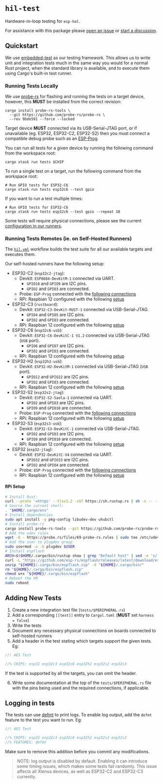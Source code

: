 # `hil-test`

Hardware-in-loop testing for `esp-hal`.

For assistance with this package please [open an issue] or [start a discussion].

[open an issue]: https://github.com/esp-rs/esp-hal/issues/new
[start a discussion]: https://github.com/esp-rs/esp-hal/discussions/new/choose

## Quickstart

We use [embedded-test] as our testing framework. This allows us to write unit and integration tests much in the same way you would for a normal Rust project, when the standard library is available, and to execute them using Cargo's built-in test runner.

[embedded-test]: https://github.com/probe-rs/embedded-test

### Running Tests Locally

We use [probe-rs] for flashing and running the tests on a target device, however, this **MUST** be installed from the correct revision:

```text
cargo install probe-rs-tools \
  --git https://github.com/probe-rs/probe-rs \
  --rev 9bde591 --force --locked
```

Target device **MUST** connected via its USB-Serial-JTAG port, or if unavailable (eg. ESP32, ESP32-C2, ESP32-S2) then you must connect a compatible debug probe such as an [ESP-Prog].

You can run all tests for a given device by running the following command from the workspace root:

```shell
cargo xtask run tests $CHIP
```

To run a single test on a target, run the following command from the workspace root:

```shell
# Run GPIO tests for ESP32-C6
cargo xtask run tests esp32c6 --test gpio
```

If you want to run a test multiple times:

```shell
# Run GPIO tests for ESP32-C6
cargo xtask run tests esp32c6 --test gpio --repeat 10
```

Some tests will require physical connections, please see the current [configuration in our runners].

[probe-rs]: https://probe.rs
[ESP-Prog]: https://docs.espressif.com/projects/esp-dev-kits/en/latest/other/esp-prog/user_guide.html
[configuration in our runners]: #running-tests-remotes-ie-on-self-hosted-runners

### Running Tests Remotes (ie. on Self-Hosted Runners)
The [`hil.yml`] workflow builds the test suite for all our available targets and executes them.

Our self-hosted runners have the following setup:
- ESP32-C2 (`esp32c2-jtag`):
  - Devkit: `ESP8684-DevKitM-1` connected via UART.
    - `GPIO18` and `GPIO9` are I2C pins.
    - `GPIO2` and `GPIO3` are connected.
  - Probe: `ESP-Prog` connected with the [following connections][connection_c2]
  - RPi: Raspbian 12 configured with the following [setup]
- ESP32-C3 (`rustboard`):
  - Devkit: `ESP32-C3-DevKit-RUST-1` connected via USB-Serial-JTAG.
    - `GPIO4` and `GPIO5` are I2C pins.
    - `GPIO2` and `GPIO3` are connected.
  - RPi: Raspbian 12 configured with the following [setup]
- ESP32-C6 (`esp32c6-usb`):
  - Devkit: `ESP32-C6-DevKitC-1 V1.2` connected via USB-Serial-JTAG (`USB` port).
    - `GPIO6` and `GPIO7` are I2C pins.
    - `GPIO2` and `GPIO3` are connected.
  - RPi: Raspbian 12 configured with the following [setup]
- ESP32-H2 (`esp32h2-usb`):
  - Devkit: `ESP32-H2-DevKitM-1` connected via USB-Serial-JTAG (`USB` port).
    - `GPIO12` and `GPIO22` are I2C pins.
    - `GPIO2` and `GPIO3` are connected.
  - RPi: Raspbian 12 configured with the following [setup]
- ESP32-S2 (`esp32s2-jtag`):
  - Devkit: `ESP32-S2-Saola-1` connected via UART.
    - `GPIO2` and `GPIO3` are I2C pins.
    - `GPIO9` and `GPIO10` are connected.
  - Probe: `ESP-Prog` connected with the [following connections][connection_s2]
  - RPi: Raspbian 12 configured with the following [setup]
- ESP32-S3 (`esp32s3-usb`):
  - Devkit: `ESP32-S3-DevKitC-1` connected via USB-Serial-JTAG.
    - `GPIO2` and `GPIO3` are I2C pins.
    - `GPIO9` and `GPIO10` are connected.
  - RPi: Raspbian 12 configured with the following [setup]
- ESP32 (`esp32-jtag`):
  - Devkit: `ESP32-DevKitC-V4` connected via UART.
    - `GPIO32` and `GPIO33` are I2C pins.
    - `GPIO2` and `GPIO4` are connected.
  - Probe: `ESP-Prog` connected with the [following connections][connection_esp32]
  - RPi: Raspbian 12 configured with the following [setup]

[connection_c2]: https://docs.espressif.com/projects/esp-idf/en/stable/esp32c2/api-guides/jtag-debugging/configure-other-jtag.html#configure-hardware
[connection_s2]: https://docs.espressif.com/projects/esp-idf/en/stable/esp32s2/api-guides/jtag-debugging/configure-other-jtag.html#configure-hardware
[connection_esp32]: https://docs.espressif.com/projects/esp-idf/en/stable/esp32/api-guides/jtag-debugging/configure-other-jtag.html#configure-hardware.html#configure-hardware
[`hil.yml`]: https://github.com/esp-rs/esp-hal/blob/main/.github/workflows/hil.yml
[setup]: #rpi-setup

#### RPi Setup
```bash
# Install Rust:
curl --proto '=https' --tlsv1.2 -sSf https://sh.rustup.rs | sh -s -- --default-toolchain stable -y --profile minimal
# Source the current shell:
. "$HOME/.cargo/env"
# Install dependencies
sudo apt install -y pkg-config libudev-dev uhubctl
# Install probe-rs
cargo install probe-rs-tools --git https://github.com/probe-rs/probe-rs --rev 9bde591 --force
# Add the udev rules
wget -O - https://probe.rs/files/69-probe-rs.rules | sudo tee /etc/udev/rules.d/69-probe-rs.rules > /dev/null
# Add the user to plugdev group
sudo usermod -a -G plugdev $USER
# Install espflash
ARCH=$($HOME/.cargo/bin/rustup show | grep "Default host" | sed -e 's/.* //')
curl -L "https://github.com/esp-rs/espflash/releases/latest/download/espflash-${ARCH}.zip" -o "${HOME}/.cargo/bin/espflash.zip"
unzip "${HOME}/.cargo/bin/espflash.zip" -d "${HOME}/.cargo/bin/"
rm "${HOME}/.cargo/bin/espflash.zip"
chmod u+x "${HOME}/.cargo/bin/espflash"
# Reboot the VM
sudo reboot
```

## Adding New Tests

1. Create a new integration test file (`tests/$PERIPHERAL.rs`)
2. Add a corresponding `[[test]]` entry to `Cargol.toml` (**MUST** set `harness = false`)
3. Write the tests
4. Document any necessary physical connections on boards connected to self-hosted runners
5. Add a header in the test stating which targets support the given tests. Eg:
```rust
//! AES Test

//% CHIPS: esp32 esp32c3 esp32c6 esp32h2 esp32s2 esp32s3
```
If the test is supported by all the targets, you can omit the header.

6. Write some documentation at the top of the `tests/$PERIPHERAL.rs` file with the pins being used and the required connections, if applicable.

## Logging in tests

The tests can use [defmt] to print logs. To enable log output, add the `defmt` feature to the test
you want to run. Eg:

```rust
//! AES Test

//% CHIPS: esp32 esp32c3 esp32c6 esp32h2 esp32s2 esp32s3
//% FEATURES: defmt
```

Make sure to remove this addition before you commit any modifications.

> NOTE: log output is disabled by default. Enabling it can introduce some timing issues, which
makes some tests fail randomly. This issue affects all Xtensa devices, as well as ESP32-C2 and
ESP32-C3 currently.

[defmt]: https://github.com/knurling-rs/defmt
